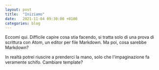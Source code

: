 ```yaml
---
layout: post
title:  "Iniziamo"
date:   2021-11-04 09:30:00 +0100
categories: blog
---
```

Eccomi qui. Difficile capire cosa stia facendo, si tratta solo di una prova di scrittura con Atom, un editor per file Markdown.
Ma poi, cosa sarebbe Markdown?

In realtà potrei riuscire a prenderci la mano, solo che l'impaginazione fa veramente schifo.
Cambiare template?
